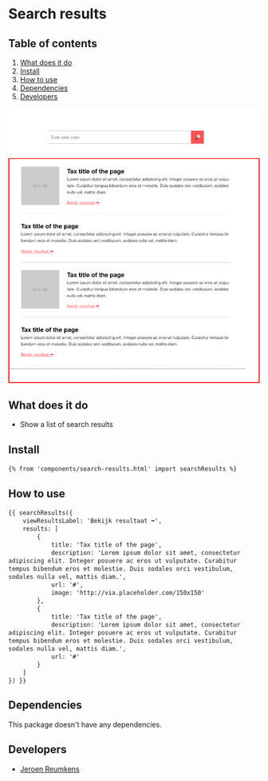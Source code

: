 
# Search results

## Table of contents
1. [What does it do](#what-does-it-do)
2. [Install](#install)
3. [How to use](#how-to-use)
4. [Dependencies](#dependencies)
5. [Developers](#developers)

![Search results Demo](./_demo/search-results.png)

## What does it do
* Show a list of search results

## Install
```htmlmixed
{% from 'components/search-results.html' import searchResults %}
```

## How to use

```htmlmixed
{{ searchResults({
    viewResultsLabel: 'Bekijk resultaat ➡',
    results: [
        {
            title: 'Tax title of the page',
            description: 'Lorem ipsum dolor sit amet, consectetur adipiscing elit. Integer posuere ac eros ut vulputate. Curabitur tempus bibendum eros et molestie. Duis sodales orci vestibulum, sodales nulla vel, mattis diam.',
            url: '#',
            image: 'http://via.placeholder.com/150x150'
        },
        {
            title: 'Tax title of the page',
            description: 'Lorem ipsum dolor sit amet, consectetur adipiscing elit. Integer posuere ac eros ut vulputate. Curabitur tempus bibendum eros et molestie. Duis sodales orci vestibulum, sodales nulla vel, mattis diam.',
            url: '#'
        }
    ]
}) }}
```

## Dependencies
This package doesn't have any dependencies.

## Developers
* [Jeroen Reumkens](mailto:jeroen.reumkens@tamtam.nl)
